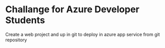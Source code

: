 # Challange for Azure Developer Students

Create a web project and up in git to deploy in azure app service from git repository




